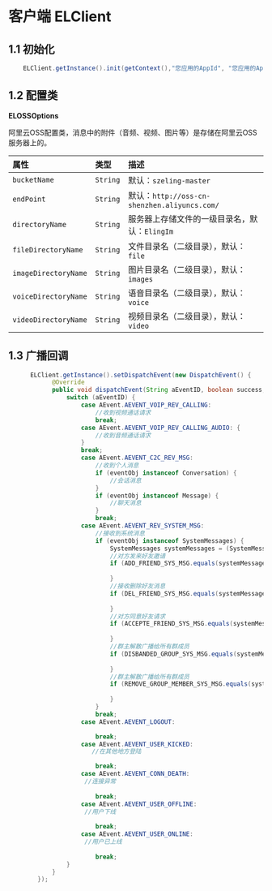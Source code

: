 # 客户端 ELClient

## 1.1 初始化

```java
    ELClient.getInstance().init(getContext(),"您应用的AppId", "您应用的AppSecret");

```


## 1.2 配置类
 **ELOSSOptions**

阿里云OSS配置类，消息中的附件（音频、视频、图片等）是存储在阿里云OSS服务器上的。

| **属性**             | **类型** | **描述**                                      |
| :------------------- | :------- | :-------------------------------------------- |
| `bucketName`          | `String` | 默认：`szeling-master`                        |
| `endPoint`           | `String` | 默认：`http://oss-cn-shenzhen.aliyuncs.com/`  |
| `directoryName`      | `String` | 服务器上存储文件的一级目录名，默认：`ElingIm` |
| `fileDirectoryName`  | `String` | 文件目录名（二级目录），默认：`file`          |
| `imageDirectoryName` | `String` | 图片目录名（二级目录），默认：`images`        |
| `voiceDirectoryName` | `String` | 语音目录名（二级目录），默认：`voice`         |
| `videoDirectoryName` | `String` | 视频目录名（二级目录），默认：`video`         |

## 1.3 广播回调

```java
      ELClient.getInstance().setDispatchEvent(new DispatchEvent() {
            @Override
            public void dispatchEvent(String aEventID, boolean success, Object eventObj) {
                switch (aEventID) {
                    case AEvent.AEVENT_VOIP_REV_CALLING:
						//收到视频通话请求
                        break;
                    case AEvent.AEVENT_VOIP_REV_CALLING_AUDIO: {
                        //收到音频通话请求 
                    }
                    break;
                    case AEvent.AEVENT_C2C_REV_MSG:
                        //收到个人消息
                        if (eventObj instanceof Conversation) {
                            //会话消息
                        }
                        if (eventObj instanceof Message) {
                            //聊天消息
                        }
                        break;
                    case AEvent.AEVENT_REV_SYSTEM_MSG:
                        //接收到系统消息
                        if (eventObj instanceof SystemMessages) {
                            SystemMessages systemMessages = (SystemMessages) eventObj;
							//对方发来好友邀请
                            if (ADD_FRIEND_SYS_MSG.equals(systemMessages.getType())) {
                                
                            }
                            //接收删除好友消息
                            if (DEL_FRIEND_SYS_MSG.equals(systemMessages.getType())) {
                               
                            }
                            //对方同意好友请求
                            if (ACCEPTE_FRIEND_SYS_MSG.equals(systemMessages.getType())) {
                              
                            }
                            //群主解散广播给所有群成员
                            if (DISBANDED_GROUP_SYS_MSG.equals(systemMessages.getType())) {
                              
                            }
                            //群主解散广播给所有群成员
                            if (REMOVE_GROUP_MEMBER_SYS_MSG.equals(systemMessages.getType())) {
                               
                            }
                        }
                        break;
                    case AEvent.AEVENT_LOGOUT:

                        break;
                    case AEvent.AEVENT_USER_KICKED:
                       //在其他地方登陆

                        break;
                    case AEvent.AEVENT_CONN_DEATH:
					 //连接异常
                   
                        break;
                    case AEvent.AEVENT_USER_OFFLINE:
					 //用户下线
                      
                        break;
                    case AEvent.AEVENT_USER_ONLINE:
					 //用户已上线
                     
                        break;
                }
            }
        });

```